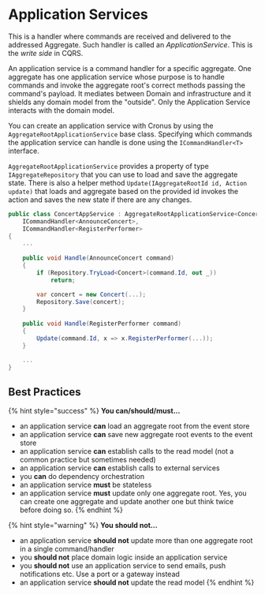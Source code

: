 # Application Services

This is a handler where commands are received and delivered to the addressed Aggregate. Such handler is called an _ApplicationService_. This is the _write side_ in CQRS.

An application service is a command handler for a specific aggregate. One aggregate has one application service whose purpose is to handle commands and invoke the aggregate root's correct methods passing the command's payload. It mediates between Domain and infrastructure and it shields any domain model from the "outside". Only the Application Service interacts with the domain model.

You can create an application service with Cronus by using the `AggregateRootApplicationService` base class. Specifying which commands the application service can handle is done using the `ICommandHandler<T>` interface.

`AggregateRootApplicationService` provides a property of type `IAggregateRepository` that you can use to load and save the aggregate state. There is also a helper method `Update(IAggregateRootId id, Action update)` that loads and aggregate based on the provided id invokes the action and saves the new state if there are any changes.

```csharp
public class ConcertAppService : AggregateRootApplicationService<Concert>,
    ICommandHandler<AnnounceConcert>,
    ICommandHandler<RegisterPerformer>
{
    ...
    
    public void Handle(AnnounceConcert command)
    {
        if (Repository.TryLoad<Concert>(command.Id, out _))
            return;

        var concert = new Concert(...);
        Repository.Save(concert);
    }
    
    public void Handle(RegisterPerformer command)
    {
        Update(command.Id, x => x.RegisterPerformer(...));
    }

    ...
}
```

## Best Practices

{% hint style="success" %}
**You can/should/must...**

* an application service **can** load an aggregate root from the event store
* an application service **can** save new aggregate root events to the event store
* an application service **can** establish calls to the read model \(not a common practice but sometimes needed\)
* an application service **can** establish calls to external services
* you **can** do dependency orchestration
* an application service **must** be stateless
* an application service **must** update only one aggregate root. Yes, you can create one aggregate and update another one but think twice before doing so.
{% endhint %}

{% hint style="warning" %}
**You should not...**

* an application service **should not** update more than one aggregate root in a single command/handler
* you **should not** place domain logic inside an application service
* you **should not** use an application service to send emails, push notifications etc. Use a port or a gateway instead
* an application service **should not** update the read model
{% endhint %}

